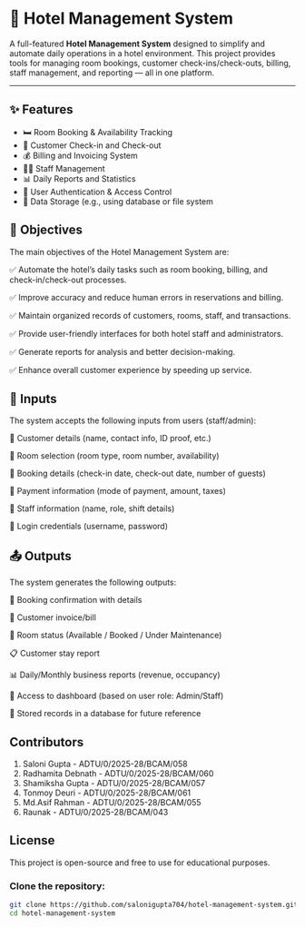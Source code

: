 # 🏨 Hotel Management System

A full-featured **Hotel Management System** designed to simplify and automate daily operations in a hotel environment. This project provides tools for managing room bookings, customer check-ins/check-outs, billing, staff management, and reporting — all in one platform.

---

## ✨ Features

- 🛏️ Room Booking & Availability Tracking  
- 👤 Customer Check-in and Check-out  
- 💰 Billing and Invoicing System  
- 🧑‍💼 Staff Management  
- 📊 Daily Reports and Statistics  
- 🔐 User Authentication & Access Control  
- 📁 Data Storage (e.g., using database or file system

## 🎯 Objectives

The main objectives of the Hotel Management System are:

✅ Automate the hotel’s daily tasks such as room booking, billing, and check-in/check-out processes.

✅ Improve accuracy and reduce human errors in reservations and billing.

✅ Maintain organized records of customers, rooms, staff, and transactions.

✅ Provide user-friendly interfaces for both hotel staff and administrators.

✅ Generate reports for analysis and better decision-making.

✅ Enhance overall customer experience by speeding up service.

## 📝 Inputs

The system accepts the following inputs from users (staff/admin):

🔹 Customer details (name, contact info, ID proof, etc.)

🔹 Room selection (room type, room number, availability)

🔹 Booking details (check-in date, check-out date, number of guests)

🔹 Payment information (mode of payment, amount, taxes)

🔹 Staff information (name, role, shift details)

🔹 Login credentials (username, password)

## 📤 Outputs

The system generates the following outputs:

📄 Booking confirmation with details

🧾 Customer invoice/bill

🛌 Room status (Available / Booked / Under Maintenance)

📋 Customer stay report

📊 Daily/Monthly business reports (revenue, occupancy)

🔐 Access to dashboard (based on user role: Admin/Staff)

📁 Stored records in a database for future reference

## Contributors
1. Saloni Gupta - ADTU/0/2025-28/BCAM/058
2. Radhamita Debnath - ADTU/0/2025-28/BCAM/060
3. Shamiksha Gupta - ADTU/0/2025-28/BCAM/057
4. Tonmoy Deuri - ADTU/0/2025-28/BCAM/061
5. Md.Asif Rahman - ADTU/0/2025-28/BCAM/055
6. Raunak        - ADTU/0/2025-28/BCAM/043

## License
This project is open-source and free to use for educational purposes.

### Clone the repository:

```bash
git clone https://github.com/salonigupta704/hotel-management-system.git
cd hotel-management-system
